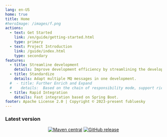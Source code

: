 ```yaml
---
lang: en-US
home: true
title: Home
#heroImage: /images/f.png
actions:
  - text: Get Started
    link: /en/guide/getting-started.html
    type: primary
  - text: Project Introduction
    link: /guide/index.html
    type: secondary
features:
  - title: Streamline development
    details: Improve development efficiency by streamlining the development process.
  - title: Standardize
    details: Adapt multiple MQ messages in one development.
  #  - title: Further Enrich and Expand
  #    details:  Based on the chain of responsibility mode, support rich extension.
  - title: Rapid Integration
    details: Fast integration based on Spring Boot.
footer: Apache License 2.0 | Copyright © 2023-present fubluesky
---
```



### Latest version

<div style="text-align: center;">

[![Maven central](https://img.shields.io/maven-central/v/io.github.guoshiqiufeng/loki.svg?style=flat-square)](https://search.maven.org/search?q=g:io.github.guoshiqiufeng%20AND%20a:loki)
[![GitHub release](https://img.shields.io/github/release/guoshiqiufeng/loki.svg)](https://github.com/guoshiqiufeng/loki)

</div>
